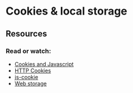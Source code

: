 # Cookies & local storage

## Resources

### Read or watch:

- [Cookies and Javascript](https://intranet.aluswe.com/rltoken/HDKXv4jcGqNJuRzeanXV_Q)
- [HTTP Cookies](https://intranet.aluswe.com/rltoken/SWUlFPLDLIfMUQtvo3BTaA)
- [js-cookie](https://intranet.aluswe.com/rltoken/oFmP71deofnPZiXlmoFR4Q)
- [Web storage](https://intranet.aluswe.com/rltoken/_UAQOoJlFdXus23QoLpkGw)
